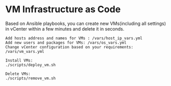 # VM Infrastructure as Code

Based on Ansible playbooks, you can create new VMs(including all settings) in vCenter within a few minutes and delete it in seconds.

```
Add hosts address and names for VMs : /vars/host_ip_vars.yml
Add new users and packages for VMs: /vars/os_vars.yml
Change vCenter configuration based on your requirements: /vars/vm_vars.yml

Install VMs:
./scripts/deploy_vm.sh

Delete VMs:
./scripts/remove_vm.sh
```
